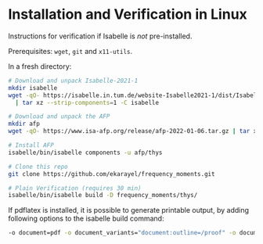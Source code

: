 # Installation and Verification in Linux

Instructions for verification if Isabelle is *not* pre-installed. 

Prerequisites: `wget`, `git` and `x11-utils`.

In a fresh directory:

```bash
# Download and unpack Isabelle-2021-1
mkdir isabelle
wget -qO- https://isabelle.in.tum.de/website-Isabelle2021-1/dist/Isabelle2021-1_linux.tar.gz \
  | tar xz --strip-components=1 -C isabelle

# Download and unpack the AFP
mkdir afp
wget -qO- https://www.isa-afp.org/release/afp-2022-01-06.tar.gz | tar xz --strip-components=1 -C afp

# Install AFP
isabelle/bin/isabelle components -u afp/thys

# Clone this repo
git clone https://github.com/ekarayel/frequency_moments.git

# Plain Verification (requires 30 min)
isabelle/bin/isabelle build -D frequency_moments/thys/
```

If pdflatex is installed, it is possible to generate printable output, by adding following options to the isabelle build command:

```bash
-o document=pdf -o document_variants="document:outline=/proof" -o document_output=output
```
